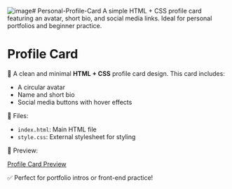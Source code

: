 ![image](https://github.com/user-attachments/assets/07babb29-42b2-4491-8979-7b0ec4da2804)# Personal-Profile-Card
A simple HTML + CSS profile card featuring an avatar, short bio, and social media links. Ideal for personal portfolios and beginner practice.
# Profile Card

🎨 A clean and minimal **HTML + CSS** profile card design. This card includes:

- A circular avatar
- Name and short bio
- Social media buttons with hover effects

📂 Files:
- `index.html`: Main HTML file
- `style.css`: External stylesheet for styling

📸 Preview:

[Profile Card Preview](image.PNG)


✅ Perfect for portfolio intros or front-end practice!
